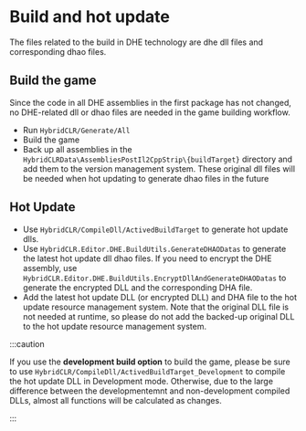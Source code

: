 # Build and hot update

The files related to the build in DHE technology are dhe dll files and corresponding dhao files.

## Build the game

Since the code in all DHE assemblies in the first package has not changed, no DHE-related dll or dhao files are needed in the game building workflow.

- Run `HybridCLR/Generate/All`
- Build the game
- Back up all assemblies in the `HybridCLRData\AssembliesPostIl2CppStrip\{buildTarget}` directory and add them to the version management system. These original dll files will be needed when hot updating to generate dhao files in the future

## Hot Update

- Use `HybridCLR/CompileDll/ActivedBuildTarget` to generate hot update dlls.
- Use `HybridCLR.Editor.DHE.BuildUtils.GenerateDHAODatas` to generate the latest hot update dll dhao files. If you need to encrypt the DHE assembly, use `HybridCLR.Editor.DHE.BuildUtils.EncryptDllAndGenerateDHAODatas` to generate the encrypted DLL and the corresponding DHA file.
- Add the latest hot update DLL (or encrypted DLL) and DHA file to the hot update resource management system. Note that the original DLL file is not needed at runtime, so please do not add the backed-up original DLL to the hot update resource management system.

:::caution

If you use the **development build option** to build the game, please be sure to use `HybridCLR/CompileDll/ActivedBuildTarget_Development` to compile the hot update DLL in Development mode.
Otherwise, due to the large difference between the developmentemnt and non-development compiled DLLs, almost all functions will be calculated as changes.

:::
